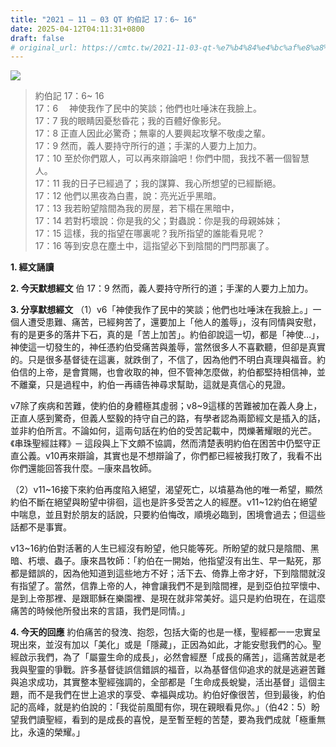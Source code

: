 ```yaml
---
title: "2021 – 11 – 03 QT 約伯記 17：6~ 16"
date: 2025-04-12T04:11:31+0800
draft: false
# original_url: https://cmtc.tw/2021-11-03-qt-%e7%b4%84%e4%bc%af%e8%a8%98-17%ef%bc%9a6-16
---
```


![](/images/qt.jpg)
> 約伯記 17：6~ 16  
> 17：6 　神使我作了民中的笑談；他們也吐唾沫在我臉上。  
> 17：7 我的眼睛因憂愁昏花；我的百體好像影兒。  
> 17：8 正直人因此必驚奇；無辜的人要興起攻擊不敬虔之輩。  
> 17：9 然而，義人要持守所行的道；手潔的人要力上加力。  
> 17：10 至於你們眾人，可以再來辯論吧！你們中間，我找不著一個智慧人。  
> 17：11 我的日子已經過了；我的謀算、我心所想望的已經斷絕。  
> 17：12 他們以黑夜為白晝，說：亮光近乎黑暗。  
> 17：13 我若盼望陰間為我的房屋，若下榻在黑暗中，  
> 17：14 若對朽壞說：你是我的父；對蟲說：你是我的母親姊妹；  
> 17：15 這樣，我的指望在哪裏呢？我所指望的誰能看見呢？  
> 17：16 等到安息在塵土中，這指望必下到陰間的門閂那裏了。

**1. 經文誦讀**

**2.  今天默想經文**
伯 17：9 然而，義人要持守所行的道；手潔的人要力上加力。

**3. 分享默想經文**
（1）v6「神使我作了民中的笑談；他們也吐唾沫在我臉上。」一個人遭受患難、痛苦，已經夠苦了，還要加上「他人的羞辱」，沒有同情與安慰，有的是更多的落井下石，真的是「苦上加苦」。約伯卻說這一切，都是「神使…」，神使這一切發生的，神任憑約伯受痛苦與羞辱，當然很多人不喜歡聽，但卻是真實的。只是很多基督徒在這裏，就跌倒了，不信了，因為他們不明白真理與福音。約伯信的上帝，是會賞賜，也會收取的神，但不管神怎麼做，約伯都堅持相信神，並不離棄，只是過程中，約伯一再禱告神尋求幫助，這就是真信心的見證。

v7除了疾病和苦難，使約伯的身體極其虛弱；v8\~9這樣的苦難被加在義人身上，正直人感到驚奇，但義人堅毅的持守自己的路，有學者認為兩節經文是插入的話，並非約伯所言。不論如何，這兩句話在約伯的受苦記載中，閃爍著耀眼的光芒。《串珠聖經註釋》─ 這段與上下文頗不協調，然而清楚表明約伯在困苦中仍堅守正直公義。v10再來辯論，其實也是不想辯論了，你們都已經被我打敗了，我看不出你們還能回答我什麼。─康來昌牧師。

（2）v11\~16接下來約伯再度陷入絕望，渴望死亡，以墳墓為他的唯一希望，顯然約伯不斷在絕望與盼望中徘徊，這也是許多受苦之人的經歷。v11\~12約伯在絕望中喘息，並且對於朋友的話說，只要約伯悔改，順境必臨到，困境會過去；但這些話都不是事實。

v13\~16約伯對活著的人生已經沒有盼望，他只能等死。所盼望的就只是陰間、黑暗、朽壞、蟲子。康來昌牧師：「約伯在一開始，他指望沒有出生、早一點死，那都是錯誤的，因為他知道到這些地方不好；活下去、倚靠上帝才好，下到陰間就沒有指望了。當然，信靠上帝的人，神會讓我們不是到陰間裡，是到亞伯拉罕懷中、是到上帝那裡、是跟耶穌在樂園裡、是現在就非常美好。這只是約伯現在，在這麼痛苦的時候他所發出來的言語，我們是同情。」

**4. 今天的回應**
約伯痛苦的發洩、抱怨，包括大衛的也是一樣，聖經都一一忠實呈現出來，並沒有加以「美化」或是「隱藏」，正因為如此，才能安慰我們的心。聖經啟示我們，為了「屬靈生命的成長」，必然會經歷「成長的痛苦」，這痛苦就是老我與聖靈的爭戰。許多基督徒誤信錯誤的福音，以為基督信仰追求的就是逃避苦難與追求成功，其實整本聖經強調的，全部都是「生命成長蛻變，活出基督」這個主題，而不是我們在世上追求的享受、幸福與成功。約伯好像很苦，但到最後，約伯記的高峰，就是約伯說的：「我從前風聞有你，現在親眼看見你。」（伯42：5）盼望我們讀聖經，看到的是成長的喜悅，是至暫至輕的苦楚，要為我們成就「極重無比，永遠的榮耀。」
